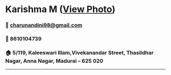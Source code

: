 Karishma M   ([View Photo][1])          
===
                                                                                       

### :email:   [charunandini98@gmail.com](charunandini98@gmail.com) 

### :iphone: 8610104739

### :house:  5/119, Kaleeswari Illam,Vivekanandar Street,	Thasildhar Nagar, Anna Nagar, Madurai – 625 020


---

[1]:https://github.com/KarishmaMarimuthu/resume/blob/master/Karish%20Photo.JPG



